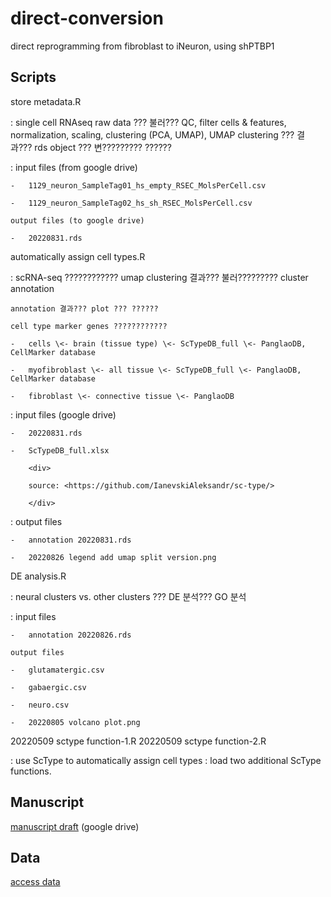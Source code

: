 # direct-conversion

direct reprogramming from fibroblast to iNeuron, using shPTBP1

## Scripts

store metadata.R

:   single cell RNAseq raw data ??? 불러??? QC, filter cells & features, normalization, scaling, clustering (PCA, UMAP), UMAP clustering ??? 결과??? rds object ??? 변????????? ??????

:   input files (from google drive)

    -   1129_neuron_SampleTag01_hs_empty_RSEC_MolsPerCell.csv

    -   1129_neuron_SampleTag02_hs_sh_RSEC_MolsPerCell.csv

    output files (to google drive)

    -   20220831.rds

automatically assign cell types.R

:   scRNA-seq ???????????? umap clustering 결과??? 불러????????? cluster annotation

    annotation 결과??? plot ??? ??????

    cell type marker genes ????????????

    -   cells \<- brain (tissue type) \<- ScTypeDB_full \<- PanglaoDB, CellMarker database

    -   myofibroblast \<- all tissue \<- ScTypeDB_full \<- PanglaoDB, CellMarker database

    -   fibroblast \<- connective tissue \<- PanglaoDB

:   input files (google drive)

    -   20220831.rds

    -   ScTypeDB_full.xlsx

        <div>

        source: <https://github.com/IanevskiAleksandr/sc-type/>

        </div>

:   output files

    -   annotation 20220831.rds

    -   20220826 legend add umap split version.png

DE analysis.R

:   neural clusters vs. other clusters ??? DE 분석??? GO 분석

:   input files

    -   annotation 20220826.rds

    output files

    -   glutamatergic.csv

    -   gabaergic.csv

    -   neuro.csv

    -   20220805 volcano plot.png

20220509 sctype function-1.R 20220509 sctype function-2.R

:   use ScType to automatically assign cell types : load two additional ScType functions.

## Manuscript

[manuscript draft](https://docs.google.com/document/d/1l4pwT3x1fijsgsGIXOH8NUQPtDORrtGNQYo2YgqYKiE/edit?usp=sharing) (google drive)

## Data

[access data](https://drive.google.com/drive/folders/11PFSiti3EtbPt2UwwIpIlMXDQNfXhRNq)
